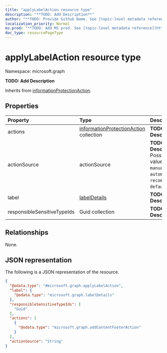 ```yaml
---
title: "applyLabelAction resource type"
description: "**TODO: Add Description**"
author: "**TODO: Provide Github Name. See [topic-level metadata reference](https://msgo.azurewebsites.net/add/document/guidelines/metadata.html#topic-level-metadata)**"
localization_priority: Normal
ms.prod: "**TODO: Add MS prod. See [topic-level metadata reference](https://msgo.azurewebsites.net/add/document/guidelines/metadata.html#topic-level-metadata)**"
doc_type: resourcePageType
---
```


# applyLabelAction resource type


Namespace: microsoft.graph

**TODO: Add Description**


Inherits from [informationProtectionAction](../resources/informationprotectionaction.md).

## Properties
|Property|Type|Description|
|:---|:---|:---|
|actions|[informationProtectionAction](../resources/informationprotectionaction.md) collection|**TODO: Add Description**|
|actionSource|actionSource|**TODO: Add Description**. Possible values are: `manual`, `automatic`, `recommended`, `default`.|
|label|[labelDetails](../resources/labeldetails.md)|**TODO: Add Description**|
|responsibleSensitiveTypeIds|Guid collection|**TODO: Add Description**|

## Relationships
None.

## JSON representation
The following is a JSON representation of the resource.
<!-- {
  "blockType": "resource",
  "@odata.type": "microsoft.graph.applyLabelAction"
}
-->
``` json
{
  "@odata.type": "#microsoft.graph.applyLabelAction",
  "label": {
    "@odata.type": "microsoft.graph.labelDetails"
  },
  "responsibleSensitiveTypeIds": [
    "Guid"
  ],
  "actions": [
    {
      "@odata.type": "microsoft.graph.addContentFooterAction"
    }
  ],
  "actionSource": "String"
}
```

